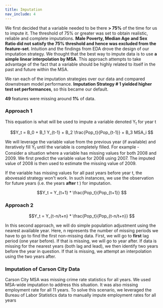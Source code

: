 ```yaml
---
title: Imputation
nav_include: 4
---
```

We first decided that a variable needed to be there **> 75%** of the time for us to impute it. The threshold of 75% or greater was set to obtain realistic, reliable and complete imputations. **Male Poverty, Median Age and Sex Ratio did not satisfy the 75% threshold and hence was excluded from the feature-set**. Intuition and the findings from EDA drove the design of our imputation strategy. We thought that the best way to impute data is to use **a simple linear interpolation by MSA**. This approach attempts to take advantage of the fact that a variable should be highly related to itself in the past and future within the MSA.

We ran each of the imputation strategies over our data and compared downstream model performance. **Imputation Strategy # 1 yielded higher test set performances**, so this became our default.

**49** features were missing around **1%** of data. 

### Approach 1

This equation is what will be used to impute a variable denoted Y<sub>t</sub> for year t

 $$Y_t = B_0 + B_1 Y_{t-1} + B_2 \frac{Pop_t}{Pop_{t-1}} + B_3 MSA_i $$
 
 We will leverage the variable value from the previous year (if available) and iteratively fill Y<sub>t</sub> until the variable is completely filled. For example - Consider a situation where a variable has missing values for both 2008 and 2009. We first predict the variable value for 2008 using 2007. The imputed value of 2008 is then used to estimate the missing value of 2009.
 
 
If the variable has missing values for all past years before year t, the abovesaid strategy won't work. In such instances, we use the observation for future years (i.e. the years **after** t ) for imputation.

 $$Y_t = Y_{t+1} * \frac{Pop_t}{Pop_{t+1}} $$
 
### Approach 2

 
 $$Y_t = Y_{t-n/t+n} * \frac{Pop_t}{Pop_{t-n/t+n}} $$

In this second approach, we will do simple population adjustment using the nearest available year. Here, n represents the number of missing periods we have to go to find the first non-missing data. First, we will go to **first** lag period (one year before). If that is missing, we will go to year after. If data is missing for the nearest years (both lag and lead), we then identify two years before the year in question. If that is missing, we attempt an interpolation using the two years after.

### Imputation of Carson City Data

Carson City MSA was missing crime rate statistics for all years. We used MSA-wide imputation to address this situation. It was also missing employment rate for all 11 years. To solve this scenario, we leveraged the Bureau of Labor Statistics data to manually impute employment rates for all years